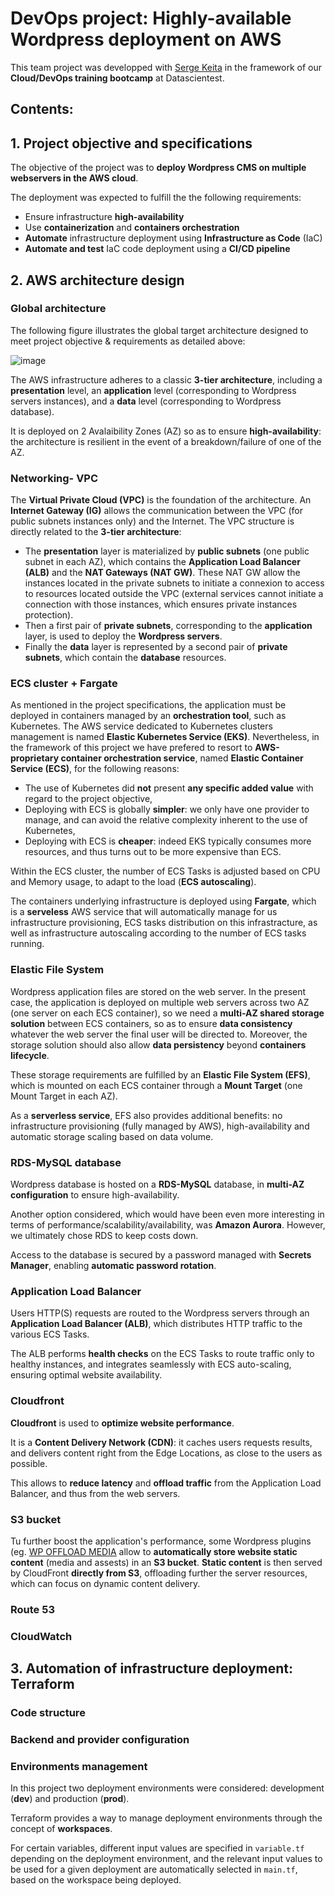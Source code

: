 ﻿# DevOps project: Highly-available Wordpress deployment on AWS

 This team project was developped with [Serge Keita](https://github.com/sergemad) in the framework of our **Cloud/DevOps training bootcamp** at Datascientest.

 **Contents**:
 - 

  ## 1. Project objective and specifications
  The objective of the project was to **deploy Wordpress CMS on multiple webservers in the AWS cloud**.
  
  The deployment was expected to fulfill the the following requirements:
  - Ensure infrastructure **high-availability**
  - Use **containerization** and **containers orchestration**
  - **Automate** infrastructure deployment using **Infrastructure as Code** (IaC)
  - **Automate and test** IaC code deployment using a **CI/CD pipeline**

## 2. AWS architecture design

### Global architecture

The following figure illustrates the global target architecture designed to meet project objective & requirements as detailed above:

![image](https://github.com/chagsn/wordpress-deployment-aws/assets/102815082/64fbe7b9-2dde-4f51-95d8-df2679e25e5d)

The AWS infrastructure adheres to a classic **3-tier architecture**, including a **presentation** level, an **application** level (corresponding to Wordpress servers instances), and a **data** level (corresponding to Wordpress database).

It is deployed on 2 Avalaibility Zones (AZ) so as to ensure **high-availability**: the architecture is resilient in the event of a breakdown/failure of one of the AZ.

### Networking- VPC

The **Virtual Private Cloud (VPC)** is the foundation of the architecture. 
An **Internet Gateway (IG)** allows the communication between the VPC (for public subnets instances only) and the Internet.
The VPC structure is directly related to the **3-tier architecture**:
- The **presentation** layer is materialized by **public subnets** (one public subnet in each AZ), which contains the **Application Load Balancer (ALB)** and the **NAT Gateways (NAT GW)**. These NAT GW allow the instances located in the private subnets to initiate a connexion to access to resources located outside the VPC (external services cannot initiate a connection with those instances, which ensures private instances protection).
- Then a first pair of **private subnets**, corresponding to the **application** layer, is used to deploy the **Wordpress servers**.
- Finally the **data** layer is represented by a second pair of **private subnets**, which contain the **database** resources.

### ECS cluster + Fargate
As mentioned in the project specifications, the application must be deployed in containers managed by an **orchestration tool**, such as Kubernetes.
The AWS service dedicated to Kubernetes clusters management is named **Elastic Kubernetes Service (EKS)**. Nevertheless, in the framework of this project we have prefered to resort to **AWS-proprietary container orchestration service**, named **Elastic Container Service (ECS)**, for the following reasons:
- The use of Kubernetes did **not** present **any specific added value** with regard to the project objective,
- Deploying with ECS is globally **simpler**: we only have one provider to manage, and can avoid the relative complexity inherent to the use of Kubernetes,
- Deploying with ECS is **cheaper**: indeed EKS typically consumes more resources, and thus turns out to be more expensive than ECS.

Within the ECS cluster, the number of ECS Tasks is adjusted based on CPU and Memory usage, to adapt to the load (**ECS autoscaling**).

The containers underlying infrastructure is deployed using **Fargate**, which is a **serveless** AWS service that will automatically manage for us infrastructure provisioning, ECS tasks distribution on this infrastracture, as well as infrastructure autoscaling according to the number of ECS tasks running.

### Elastic File System

Wordpress application files are stored on the web server. In the present case, the application is deployed on multiple web servers across two AZ (one server on each ECS container), so we need a **multi-AZ shared storage solution** between ECS containers, so as to ensure **data consistency** whatever the web server the final user will be directed to. 
Moreover, the storage solution should also allow **data persistency** beyond **containers lifecycle**.

These storage requirements are fulfilled by an **Elastic File System (EFS)**, which is mounted on each ECS container through a **Mount Target** (one Mount Target in each AZ). 

As a **serverless service**, EFS also provides additional benefits: no infrastructure provisioning (fully managed by AWS), high-availability and automatic storage scaling based on data volume.

### RDS-MySQL database

Wordpress database is hosted on a **RDS-MySQL** database, in **multi-AZ configuration** to ensure high-availability.

Another option considered, which would have been even more interesting in terms of performance/scalability/availability, was **Amazon Aurora**. However, we ultimately chose RDS to keep costs down.

Access to the database is secured by a password managed with **Secrets Manager**, enabling **automatic password rotation**.

### Application Load Balancer

Users HTTP(S) requests are routed to the Wordpress servers through an **Application Load Balancer (ALB)**, which distributes HTTP traffic to the various ECS Tasks. 

The ALB performs **health checks** on the ECS Tasks to route traffic only to healthy instances, and integrates seamlessly with ECS auto-scaling, ensuring optimal website availability.

### Cloudfront

**Cloudfront** is used to **optimize website performance**.

It is a **Content Delivery Network (CDN)**: it caches users requests results, and delivers content right from the Edge Locations, as close to the users as possible.

This allows to **reduce latency** and **offload traffic** from the Application Load Balancer, and thus from the web servers.

### S3 bucket

Tu further boost the application's performance, some Wordpress plugins (eg. [WP OFFLOAD MEDIA]((https://deliciousbrains.com/wp-offload-media/)) allow to **automatically store website static content** (media and assests) in an **S3 bucket**.
**Static content** is then served by CloudFront **directly from S3**, offloading further the server resources, which can focus on dynamic content delivery.

### Route 53

### CloudWatch

## 3. Automation of infrastructure deployment: Terraform

### Code structure

### Backend and provider configuration

### Environments management

In this project two deployment environments were considered: development (**dev**) and production (**prod**).

Terraform provides a way to manage deployment environments through the concept of **workspaces**.

For certain variables, different input values are specified in `variable.tf` depending on the deployment environment, and the relevant input values to be used for a given deployment are automatically selected in `main.tf`, based on the workspace being deployed.





